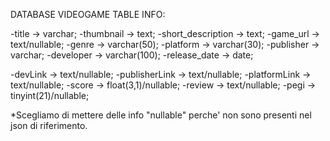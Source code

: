 DATABASE VIDEOGAME TABLE INFO:

-title -> varchar;
-thumbnail -> text;
-short_description -> text;
-game_url -> text/nullable;
-genre -> varchar(50);
-platform -> varchar(30);
-publisher -> varchar;
-developer -> varchar(100);
-release_date -> date;


-devLink -> text/nullable;
-publisherLink -> text/nullable;
-platformLink -> text/nullable;
-score -> float(3,1)/nullable;
-review -> text/nullable; 
-pegi -> tinyint(21)/nullable;

*Scegliamo di mettere delle info "nullable" perche' non sono presenti nel json di riferimento.


   
   
   